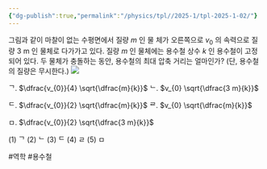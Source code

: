 ```yaml
---
{"dg-publish":true,"permalink":"/physics/tpl//2025-1/tpl-2025-1-02/"}
---
```



그림과 같이 마찰이 없는 수평면에서 질량 $m$ 인 물 체가 오른쪽으로 $v_{0}$ 의 속력으로 질량 3 m 인 물체로 다가가고 있다. 질량 $m$ 인 물체에는 용수철 상수 $k$ 인 용수철이 고정되어 있다. 두 물체가 충돌하는 동안, 용수철의 최대 압축 거리는 얼마인가? (단, 용수철의 질량은 무시한다.)
![](https://cdn.mathpix.com/cropped/2025_05_26_0679df0be5a6770361d8g-1.jpg?height=242&width=892&top_left_y=767&top_left_x=1400)

ᄀ. $\dfrac{v_{0}}{4} \sqrt{\dfrac{m}{k}}$
ᄂ. $v_{0} \sqrt{\dfrac{3 m}{k}}$

ᄃ. $\dfrac{v_{0}}{2} \sqrt{\dfrac{m}{k}}$
ᄅ. $v_{0} \sqrt{\dfrac{m}{k}}$

ㅁ. $\dfrac{v_{0}}{2} \sqrt{\dfrac{3 m}{k}}$

(1) ᄀ
(2) ᄂ
(3) ᄃ
(4) ㄹ
(5) ㅁ

#역학 #용수철

